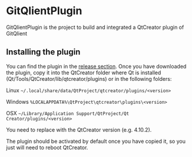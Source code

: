 # GitQlientPlugin
GitQlientPlugin is the project to build and integrated a QtCreator plugin of GitQlient

## Installing the plugin
You can find the plugin in the [release section](https://github.com/francescmm/GitQlientPlugin/releases). Once you have downloaded the plugin, copy it into the QtCreator folder where Qt is installed (Qt/Tools/QtCreator/lib/qtcreator/plugins) or in the following folders:

Linux
``~/.local/share/data/QtProject/qtcreator/plugins/<version>``

Windows
``%LOCALAPPDATA%\QtProject\qtcreator\plugins\<version>``

OSX
``~/Library/Application Support/QtProject/Qt Creator/plugins/<version>``

You need to replace <version> with the QtCreator version (e.g. 4.10.2).

The plugin should be activated by default once you have copied it, so you just will need to reboot QtCreator.
